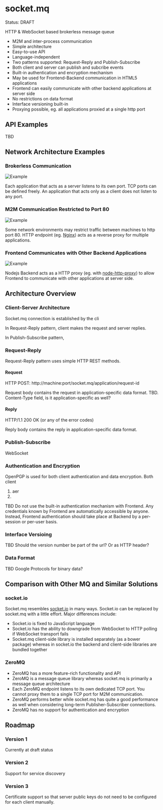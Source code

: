 # socket.mq
Status: DRAFT

HTTP &amp; WebSocket based brokerless message queue
* M2M and inter-process communication
* Simple architecture
* Easy-to-use API
* Language-independent
* Two patterns supported: Request-Reply and Publish-Subscribe
* Both client and server can publish and subcribe events
* Built-in authentication and encryption mechanism
* May be used for Frontend-Backend communication in HTML5 applications
* Frontend can easily communicate with other backend applications at server side
* No restrictions on data format
* Interface versioning built-in
* Proxying possible, eg. all applications proxied at a single http port

## API Examples
TBD

## Network Architecture Examples
### Brokerless Communication
![Example](http://www.gliffy.com/go/publish/image/7237141/L.png)

Each application that acts as a server listens to its own port. TCP ports can be defined freely. An application that acts only as a client does not listen to any port.

### M2M Communication Restricted to Port 80
![Example](http://www.gliffy.com/go/publish/image/7236917/L.png)

Some network environments may restrict traffic between machines to http port 80. HTTP endpoint (eg. [Nginx](http://nginx.org)) acts as a reverse proxy for multiple applications.

### Frontend Communicates with Other Backend Applications
![Example](http://www.gliffy.com/go/publish/image/7237101/L.png)

Nodejs Backend acts as a HTTP proxy (eg. with [node-http-proxy](https://github.com/nodejitsu/node-http-proxy)) to allow Frontend to communicate with other applications at server side.

## Architecture Overview

### Client-Server Architecture
Socket.mq connection is established by the cli

In Request-Reply pattern, client makes the request and server replies.

In Publish-Subscribe pattern, 

### Request-Reply
Request-Reply pattern uses simple HTTP REST methods.
#### Request
HTTP POST: http://machine:port/socket.mq/application/request-id


Request body contains the request in application-specific data format.
TBD. Content-Type field, is it application-specific as well?

#### Reply
HTTP/1.1 200 OK (or any of the error codes)

Reply body contains the reply in application-specific data format.

### Publish-Subscribe
WebSocket

### Authentication and Encryption
OpenPGP is used for both client authentication and data encryption. Both client
1. aer
2. 

TBD
Do not use the built-in authentication mechanism with Frontend. Any credentials known by Frontend are automatically accessible by anyone. Instead, Frontend authentication should take place at Backend by a per-session or per-user basis.

### Interface Versioing
TBD
Should the version number be part of the url? Or as HTTP header?

### Data Format
TBD
Google Protocols for binary data?

## Comparison with Other MQ and Similar Solutions

### socket.io
Socket.mq resembles [socket.io](http://socket.io) in many ways. Socket.io can be  replaced by socket.mq with a little effort. Major differences include:
* Socket.io is fixed to JavaScript language
* Socket.io has the ability to downgrade from WebSocket to HTTP polling if WebSocket transport fails
* Socket.mq client-side library is installed separately (as a bower package) whereas in socket.io the backend and client-side libraries are bundled together

### ZeroMQ
* ZeroMQ has a more feature-rich functionality and API
* ZeroMQ is a message queue library whereas socket.mq is primarily a message queue architecture
* Each ZeroMQ endpoint listens to its own dedicated TCP port. You cannot proxy them to a single TCP port for M2M communication.
* ZeroMQ performs better while socket.mq has quite a good performance as well when considering long-term Publisher-Subscriber connections.
* ZeroMQ has no support for authentication and encryption

## Roadmap

### Version 1
Currently at draft status

### Version 2
Support for service discovery

### Version 3
Certificate support so that server public keys do not need to be configured for each client manually.
